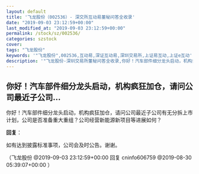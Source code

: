 ```yaml
---
layout: default
title: '飞龙股份（002536）- 深交所互动易董秘问答全收录'
date: "2019-09-03 23:12:59+00:00"
last_modified_at: "2019-09-03 23:12:59+00:00"
permalink: /stock/sz/002536/
categories: szstock
cover: 
tags: "飞龙股份"
keywords: '"飞龙股份",002536,互动易,深证互动易,深圳交易所,上证易互动,上证e互动'
description: '"飞龙股份-深圳交易所董秘问答全收录,你好！汽车部件细分龙头启动，机构疯狂加仓，请问公司最近子公司有无分拆上市计划，公司是否准备重大重组？公司经营新能源新项目等进展如何？"'
---
```


## 你好！汽车部件细分龙头启动，机构疯狂加仓，请问公司最近子公司...

你好！汽车部件细分龙头启动，机构疯狂加仓，请问公司最近子公司有无分拆上市计划，公司是否准备重大重组？公司经营新能源新项目等进展如何？

**回复**：

如有达到披露标准事项，公司会及时公告。谢谢。 

（飞龙股份  @2019-09-03 23:12:59+00:00 回复 cninfo606759  @2019-08-30 05:39:07+00:00 ）

